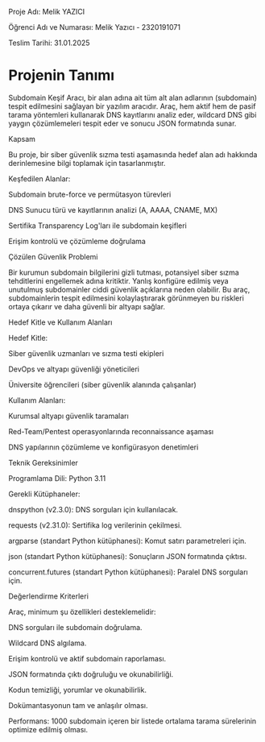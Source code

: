Proje Adı: Melik YAZICI

Öğrenci Adı ve Numarası: Melik Yazıcı - 2320191071

Teslim Tarihi: 31.01.2025

<h1>Projenin Tanımı</h1>

Subdomain Keşif Aracı, bir alan adına ait tüm alt alan adlarının (subdomain) tespit edilmesini sağlayan bir yazılım aracıdır. Araç, hem aktif hem de pasif tarama yöntemleri kullanarak DNS kayıtlarını analiz eder, wildcard DNS gibi yaygın çözümlemeleri tespit eder ve sonucu JSON formatında sunar.

Kapsam

Bu proje, bir siber güvenlik sızma testi aşamasında hedef alan adı hakkında derinlemesine bilgi toplamak için tasarlanmıştır.

Keşfedilen Alanlar:

Subdomain brute-force ve permütasyon türevleri

DNS Sunucu türü ve kayıtlarının analizi (A, AAAA, CNAME, MX)

Sertifika Transparency Log'ları ile subdomain keşifleri

Erişim kontrolü ve çözümleme doğrulama

Çözülen Güvenlik Problemi

Bir kurumun subdomain bilgilerini gizli tutması, potansiyel siber sızma tehditlerini engellemek adına kritiktir. Yanlış konfigüre edilmiş veya unutulmuş subdomainler ciddi güvenlik açıklarına neden olabilir. Bu araç, subdomainlerin tespit edilmesini kolaylaştırarak görünmeyen bu riskleri ortaya çıkarır ve daha güvenli bir altyapı sağlar.

Hedef Kitle ve Kullanım Alanları

Hedef Kitle:

Siber güvenlik uzmanları ve sızma testi ekipleri

DevOps ve altyapı güvenliği yöneticileri

Üniversite öğrencileri (siber güvenlik alanında çalışanlar)

Kullanım Alanları:

Kurumsal altyapı güvenlik taramaları

Red-Team/Pentest operasyonlarında reconnaissance aşaması

DNS yapılarının çözümleme ve konfigürasyon denetimleri

Teknik Gereksinimler

Programlama Dili: Python 3.11

Gerekli Kütüphaneler:

dnspython (v2.3.0): DNS sorguları için kullanılacak.

requests (v2.31.0): Sertifika log verilerinin çekilmesi.

argparse (standart Python kütüphanesi): Komut satırı parametreleri için.

json (standart Python kütüphanesi): Sonuçların JSON formatında çıktısı.

concurrent.futures (standart Python kütüphanesi): Paralel DNS sorguları için.

Değerlendirme Kriterleri

Araç, minimum şu özellikleri desteklemelidir:

DNS sorguları ile subdomain doğrulama.

Wildcard DNS algılama.

Erişim kontrolü ve aktif subdomain raporlaması.

JSON formatında çıktı doğruluğu ve okunabilirliği.

Kodun temizliği, yorumlar ve okunabilirlik.

Dokümantasyonun tam ve anlaşılır olması.

Performans: 1000 subdomain içeren bir listede ortalama tarama sürelerinin optimize edilmiş olması.

